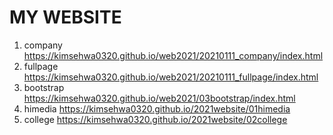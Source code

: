 # MY WEBSITE
1. company https://kimsehwa0320.github.io/web2021/20210111_company/index.html
2. fullpage https://kimsehwa0320.github.io/web2021/20210111_fullpage/index.html
3. bootstrap https://kimsehwa0320.github.io/web2021/03bootstrap/index.html
4. himedia https://kimsehwa0320.github.io/2021website/01himedia
5. college https://kimsehwa0320.github.io/2021website/02college


